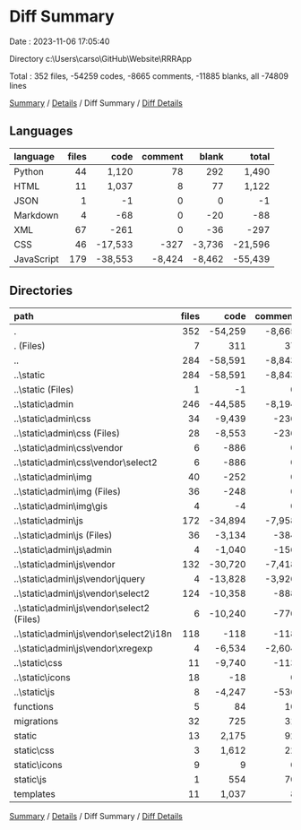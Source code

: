 # Diff Summary

Date : 2023-11-06 17:05:40

Directory c:\\Users\\carso\\GitHub\\Website\\RRRApp

Total : 352 files,  -54259 codes, -8665 comments, -11885 blanks, all -74809 lines

[Summary](results.md) / [Details](details.md) / Diff Summary / [Diff Details](diff-details.md)

## Languages
| language | files | code | comment | blank | total |
| :--- | ---: | ---: | ---: | ---: | ---: |
| Python | 44 | 1,120 | 78 | 292 | 1,490 |
| HTML | 11 | 1,037 | 8 | 77 | 1,122 |
| JSON | 1 | -1 | 0 | 0 | -1 |
| Markdown | 4 | -68 | 0 | -20 | -88 |
| XML | 67 | -261 | 0 | -36 | -297 |
| CSS | 46 | -17,533 | -327 | -3,736 | -21,596 |
| JavaScript | 179 | -38,553 | -8,424 | -8,462 | -55,439 |

## Directories
| path | files | code | comment | blank | total |
| :--- | ---: | ---: | ---: | ---: | ---: |
| . | 352 | -54,259 | -8,665 | -11,885 | -74,809 |
| . (Files) | 7 | 311 | 37 | 89 | 437 |
| .. | 284 | -58,591 | -8,843 | -12,634 | -80,068 |
| ..\\static | 284 | -58,591 | -8,843 | -12,634 | -80,068 |
| ..\\static (Files) | 1 | -1 | 0 | 0 | -1 |
| ..\\static\\admin | 246 | -44,585 | -8,194 | -10,161 | -62,940 |
| ..\\static\\admin\\css | 34 | -9,439 | -236 | -2,261 | -11,936 |
| ..\\static\\admin\\css (Files) | 28 | -8,553 | -236 | -2,135 | -10,924 |
| ..\\static\\admin\\css\\vendor | 6 | -886 | 0 | -126 | -1,012 |
| ..\\static\\admin\\css\\vendor\\select2 | 6 | -886 | 0 | -126 | -1,012 |
| ..\\static\\admin\\img | 40 | -252 | 0 | -36 | -288 |
| ..\\static\\admin\\img (Files) | 36 | -248 | 0 | -36 | -284 |
| ..\\static\\admin\\img\\gis | 4 | -4 | 0 | 0 | -4 |
| ..\\static\\admin\\js | 172 | -34,894 | -7,958 | -7,864 | -50,716 |
| ..\\static\\admin\\js (Files) | 36 | -3,134 | -384 | -292 | -3,810 |
| ..\\static\\admin\\js\\admin | 4 | -1,040 | -156 | -100 | -1,296 |
| ..\\static\\admin\\js\\vendor | 132 | -30,720 | -7,418 | -7,472 | -45,610 |
| ..\\static\\admin\\js\\vendor\\jquery | 4 | -13,828 | -3,926 | -4,184 | -21,938 |
| ..\\static\\admin\\js\\vendor\\select2 | 124 | -10,358 | -888 | -2,798 | -14,044 |
| ..\\static\\admin\\js\\vendor\\select2 (Files) | 6 | -10,240 | -770 | -2,680 | -13,690 |
| ..\\static\\admin\\js\\vendor\\select2\\i18n | 118 | -118 | -118 | -118 | -354 |
| ..\\static\\admin\\js\\vendor\\xregexp | 4 | -6,534 | -2,604 | -490 | -9,628 |
| ..\\static\\css | 11 | -9,740 | -113 | -1,776 | -11,629 |
| ..\\static\\icons | 18 | -18 | 0 | 0 | -18 |
| ..\\static\\js | 8 | -4,247 | -536 | -697 | -5,480 |
| functions | 5 | 84 | 10 | 15 | 109 |
| migrations | 32 | 725 | 31 | 188 | 944 |
| static | 13 | 2,175 | 92 | 380 | 2,647 |
| static\\css | 3 | 1,612 | 22 | 291 | 1,925 |
| static\\icons | 9 | 9 | 0 | 0 | 9 |
| static\\js | 1 | 554 | 70 | 89 | 713 |
| templates | 11 | 1,037 | 8 | 77 | 1,122 |

[Summary](results.md) / [Details](details.md) / Diff Summary / [Diff Details](diff-details.md)